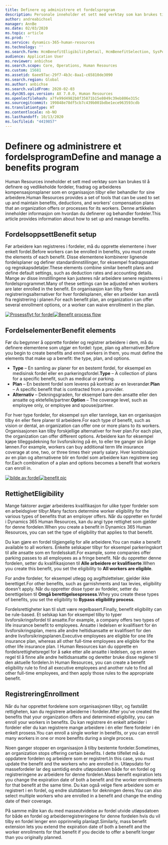 ```yaml
---
title: Definere og administrere et fordelsprogram
description: Personale inneholder et sett med verktøy som kan brukes til å definere og vedlikeholde fordeler, fradrag og arbeideres kompensasjonsplaner som en organisasjon tilbyr eller behandler for sine arbeidere. Denne artikkelen inneholder informasjon om hvordan du definerer og behandler fordeler.
author: andreabichsel
manager: AnnBe
ms.date: 02/03/2020
ms.topic: article
ms.prod: ''
ms.service: dynamics-365-human-resources
ms.technology: ''
ms.search.form: HcmBenefitEligibilityDetail, HcmBenefitSelection, SysPolicyListPage, SysPolicySourceDocumentRuleType, BenefitWorkspace, HcmBenefitSummaryPart
audience: Application User
ms.reviewer: anbichse
ms.search.scope: Core, Operations, Human Resources
ms.custom: 15681
ms.assetid: 6aee97ac-29f7-4b3c-8aa1-c65810de3090
ms.search.region: Global
ms.author: anbichse
ms.search.validFrom: 2020-02-03
ms.dyn365.ops.version: AX 7.0.0, Human Resources
ms.openlocfilehash: a7fe99d4982b8f35871b15e8049c39eb806e315c
ms.sourcegitcommit: 199848e78df5cb7c439b001bdbe1ece963593cdb
ms.translationtype: HT
ms.contentlocale: nb-NO
ms.lasthandoff: 10/13/2020
ms.locfileid: "4419857"
---
```

# <a name="define-and-manage-a-benefits-program"></a><span data-ttu-id="bb0a1-104">Definere og administrere et fordelsprogram</span><span class="sxs-lookup"><span data-stu-id="bb0a1-104">Define and manage a benefits program</span></span>

<span data-ttu-id="bb0a1-105">Human Resources inneholder et sett med verktøy som kan brukes til å definere og vedlikeholde fordeler, fradrag og arbeideres kompensasjonsplaner som en organisasjon tilbyr eller behandler for sine arbeidere.</span><span class="sxs-lookup"><span data-stu-id="bb0a1-105">Human Resources provides a set of tools that can be used to set up and maintain benefits, deductions, and workers' compensation plans that an organization offers or processes for its workers.</span></span> <span data-ttu-id="bb0a1-106">Denne artikkelen inneholder informasjon om hvordan du definerer og behandler fordeler.</span><span class="sxs-lookup"><span data-stu-id="bb0a1-106">This article provides information about how to set up and manage benefits.</span></span>

## <a name="benefit-setup"></a><span data-ttu-id="bb0a1-107">Fordelsoppsett</span><span class="sxs-lookup"><span data-stu-id="bb0a1-107">Benefit setup</span></span>

<span data-ttu-id="bb0a1-108">Før arbeidere kan registreres i fordeler, må du opprette elementene i hver enkelt fordel.</span><span class="sxs-lookup"><span data-stu-id="bb0a1-108">Before workers can be enrolled in benefits, you must create the elements of each benefit.</span></span> <span data-ttu-id="bb0a1-109">Disse elementene kombinerer lignende fordelsplaner og definer standardinnstillinger, for eksempel fradragssatser og regnskapsdetaljer.</span><span class="sxs-lookup"><span data-stu-id="bb0a1-109">These elements combine similar benefit plans and define default settings, such as deduction rates and accounting details.</span></span> <span data-ttu-id="bb0a1-110">Mange av disse innstillingene kan justeres når arbeidere senere registreres i fordelsprogrammet.</span><span class="sxs-lookup"><span data-stu-id="bb0a1-110">Many of these settings can be adjusted when workers are later enrolled in the benefit.</span></span> <span data-ttu-id="bb0a1-111">En organisasjon kan tilby flere registreringsalternativer for hver fordelsplanen, eller en arbeider kan avstå fra registrering i planen.</span><span class="sxs-lookup"><span data-stu-id="bb0a1-111">For each benefit plan, an organization can offer several enrollment options, or a worker can waive enrollment in the plan.</span></span> 

<span data-ttu-id="bb0a1-112">[![Prosessflyt for fordel](./media/benefit-process-flow1.png)](./media/benefit-process-flow1.png)</span><span class="sxs-lookup"><span data-stu-id="bb0a1-112">[![Benefit process flow](./media/benefit-process-flow1.png)](./media/benefit-process-flow1.png)</span></span>

## <a name="benefit-elements"></a><span data-ttu-id="bb0a1-113">Fordelselementer</span><span class="sxs-lookup"><span data-stu-id="bb0a1-113">Benefit elements</span></span>

<span data-ttu-id="bb0a1-114">Før du begynner å opprette fordeler og registrer arbeidere i dem, må du definere elementene som utgjør en fordel: type, plan og alternativer.</span><span class="sxs-lookup"><span data-stu-id="bb0a1-114">Before you begin to create benefits and enroll workers in them, you must define the elements that make up a benefit: the type, plan, and options.</span></span>

-   <span data-ttu-id="bb0a1-115">**Type** – En samling av planer for en bestemt fordel, for eksempel en medisinsk fordel eller en parkeringsfordel.</span><span class="sxs-lookup"><span data-stu-id="bb0a1-115">**Type** – A collection of plans for a specific benefit, such as medical or parking.</span></span>
-   <span data-ttu-id="bb0a1-116">**Plan** – En bestemt fordel som leveres på kontrakt av en leverandør.</span><span class="sxs-lookup"><span data-stu-id="bb0a1-116">**Plan** – A specific benefit that is contracted from a provider.</span></span>
-   <span data-ttu-id="bb0a1-117">**Alternativ** – Dekningsgraden, for eksempel bare den ansatte eller den ansatte og ektefelle/partner.</span><span class="sxs-lookup"><span data-stu-id="bb0a1-117">**Option** – The coverage level, such as employee only, or employee and spouse/partner.</span></span>

<span data-ttu-id="bb0a1-118">For hver type fordeler, for eksempel syn eller tannlege, kan en organisasjon tilby én eller flere planer til arbeidere.</span><span class="sxs-lookup"><span data-stu-id="bb0a1-118">For each type of benefit, such as vision or dental, an organization can offer one or more plans to its workers.</span></span> <span data-ttu-id="bb0a1-119">Organisasjonen kan tilby forskjellige alternativer for hver plan.</span><span class="sxs-lookup"><span data-stu-id="bb0a1-119">For each plan, the organization can offer different options.</span></span> <span data-ttu-id="bb0a1-120">Arbeidere kan for eksempel kjøpe tilleggsdekning for livsforsikring på én, to eller tre ganger sin årlige lønnen.</span><span class="sxs-lookup"><span data-stu-id="bb0a1-120">For example, workers can buy additional term life insurance coverage at one, two, or three times their yearly salary.</span></span> <span data-ttu-id="bb0a1-121">Hver kombinasjon av en plan og alternativene blir en fordel som arbeidere kan registrere seg for.</span><span class="sxs-lookup"><span data-stu-id="bb0a1-121">Each combination of a plan and options becomes a benefit that workers can enroll in.</span></span> 

<span data-ttu-id="bb0a1-122">[![bilde av fordel](./media/benefit-pic.png)](./media/benefit-pic.png)</span><span class="sxs-lookup"><span data-stu-id="bb0a1-122">[![benefit pic](./media/benefit-pic.png)](./media/benefit-pic.png)</span></span>

## <a name="eligibility"></a><span data-ttu-id="bb0a1-123">Rettighet</span><span class="sxs-lookup"><span data-stu-id="bb0a1-123">Eligibility</span></span>
<span data-ttu-id="bb0a1-124">Mange faktorer avgjør arbeideres kvalifikasjon for ulike typer fordeler som en arbeidsgiver tilbyr.</span><span class="sxs-lookup"><span data-stu-id="bb0a1-124">Many factors determine worker eligibility for the various types of benefits that an employer offers.</span></span> <span data-ttu-id="bb0a1-125">Når du oppretter en fordel i Dynamics 365 Human Resources, kan du angi type rettighet som gjelder for denne fordelen.</span><span class="sxs-lookup"><span data-stu-id="bb0a1-125">When you create a benefit in Dynamics 365 Human Resources, you can set the type of eligibility that applies to that benefit.</span></span> 

<span data-ttu-id="bb0a1-126">Du kan gjøre en fordel tilgjengelig for alle arbeidere.</span><span class="sxs-lookup"><span data-stu-id="bb0a1-126">You can make a benefit available to all workers.</span></span> <span data-ttu-id="bb0a1-127">Enkelte selskaper tilbyr for eksempel parkeringskort til alle ansatte som en fordelsskatt.</span><span class="sxs-lookup"><span data-stu-id="bb0a1-127">For example, some companies offer parking passes to all employees as a fringe benefit.</span></span> <span data-ttu-id="bb0a1-128">Når du oppretter denne fordelen, setter du kvalifikasjonen til **Alle arbeidere er kvalifiserte**.</span><span class="sxs-lookup"><span data-stu-id="bb0a1-128">When you create this benefit, you set the eligibility to **All workers are eligible**.</span></span> 

<span data-ttu-id="bb0a1-129">For andre fordeler, for eksempel utlegg og avgiftslettelser, gjelder ikke berettiget.</span><span class="sxs-lookup"><span data-stu-id="bb0a1-129">For other benefits, such as garnishments and tax levies, eligibility doesn't apply.</span></span> <span data-ttu-id="bb0a1-130">Når du oppretter disse typer av fordeler, setter du berettigelsen til **Omgå berettigelsesprosess**.</span><span class="sxs-lookup"><span data-stu-id="bb0a1-130">Whey you create these types of benefits, you set the eligibility to **Bypass eligibility process**.</span></span> 

<span data-ttu-id="bb0a1-131">Fordelsrettigheter kan til slutt være regelbasert.</span><span class="sxs-lookup"><span data-stu-id="bb0a1-131">Finally, benefit eligibility can be rule-based.</span></span> <span data-ttu-id="bb0a1-132">Et selskap kan for eksempel tilby to typer livsforsikringsfordel til ansatte.</span><span class="sxs-lookup"><span data-stu-id="bb0a1-132">For example, a company offers two types of life insurance benefit to employees.</span></span> <span data-ttu-id="bb0a1-133">Ansatte i ledelsen er kvalifisert for én livsforsikringsplan, mens alle andre heltidsansatte er kvalifisert for den andre livsforsikringsplanen.</span><span class="sxs-lookup"><span data-stu-id="bb0a1-133">Executive employees are eligible for one life insurance plan, whereas all other full-time employees are eligible for the other life insurance plan.</span></span> <span data-ttu-id="bb0a1-134">I Human Resources kan du opprette en fordelsrettighetsregel for å søke etter alle ansatte i ledelsen, og en annen regel til å finne alle andre heltidsansatte og deretter bruke disse reglene til den aktuelle fordelen.</span><span class="sxs-lookup"><span data-stu-id="bb0a1-134">In Human Resources, you can create a benefit eligibility rule to find all executive employees and another rule to find all other full-time employees, and then apply those rules to the appropriate benefit.</span></span>

## <a name="enrollment"></a><span data-ttu-id="bb0a1-135">Registrering</span><span class="sxs-lookup"><span data-stu-id="bb0a1-135">Enrollment</span></span>
<span data-ttu-id="bb0a1-136">Når du har opprettet fordelene som organisasjonen tilbyr, og fastslått rettigheten, kan du registrere arbeiderne i fordeler.</span><span class="sxs-lookup"><span data-stu-id="bb0a1-136">After you've created the benefits that your organization offers and determined eligibility, you can enroll your workers in benefits.</span></span> <span data-ttu-id="bb0a1-137">Du kan registrere én enkelt arbeider i fordeler eller du kan registrere mange arbeidere i én eller flere fordeler i én enkelt prosess.</span><span class="sxs-lookup"><span data-stu-id="bb0a1-137">You can enroll a single worker in benefits, or you can enroll many workers in one or more benefits during a single process.</span></span> 

<span data-ttu-id="bb0a1-138">Noen ganger stopper en organisasjon å tilby bestemte fordeler.</span><span class="sxs-lookup"><span data-stu-id="bb0a1-138">Sometimes, an organization stops offering certain benefits.</span></span> <span data-ttu-id="bb0a1-139">I dette tilfellet må du oppdatere fordelen og arbeidere som er registrert.</span><span class="sxs-lookup"><span data-stu-id="bb0a1-139">In this case, you must update the benefit and the workers who are enrolled in.</span></span> <span data-ttu-id="bb0a1-140">Utløpsdato for massefordeler lar deg samtidig endre utløpsdatoen både for en fordel og registreringene av arbeidere for denne fordelen.</span><span class="sxs-lookup"><span data-stu-id="bb0a1-140">Mass benefit expiration lets you change the expiration date of both a benefit and the worker enrollments for that benefit at the same time.</span></span> <span data-ttu-id="bb0a1-141">Du kan også velge flere arbeidere som er registrert i en fordel, og endre sluttdatoen for dekningen deres.</span><span class="sxs-lookup"><span data-stu-id="bb0a1-141">You can also select multiple workers who are enrolled in a benefit and change the ending date of their coverage.</span></span> 

<span data-ttu-id="bb0a1-142">På samme måte kan du med masseutvidelse av fordel utvide utløpsdatoen for både en fordel og arbeiderregistreringene for denne fordelen hvis du vil tilby en fordel lenger enn opprinnelig planlagt.</span><span class="sxs-lookup"><span data-stu-id="bb0a1-142">Similarly, mass benefit extension lets you extend the expiration date of both a benefit and the worker enrollments for that benefit if you decide to offer a benefit longer than you originally planned.</span></span>


